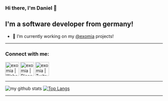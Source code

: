 ### Hi there, I'm Daniel 👋

## I'm a software developer from germany!
- 🔭 I’m currently working on my [@exomia][github_exomia] projects!

---

### Connect with me:

[<img alt="exomia | Website" width="44px" src="https://avatars2.githubusercontent.com/u/37782223" />][website_exomia]
[<img alt="exomia | Discord" width="44px" src="https://cdn.jsdelivr.net/npm/simple-icons@v3/icons/discord.svg" />][discord_exomia]
[<img alt="exomia | Twitch" width="44px" src="https://cdn.jsdelivr.net/npm/simple-icons@v3/icons/twitch.svg" />][twitch_exomia]

---

![my github stats](https://github-readme-stats.vercel.app/api?username=baetz-daniel&show_icons=true)
[![Top Langs](https://github-readme-stats.vercel.app/api/top-langs/?username=anuraghazra&layout=compact)](https://github.com/anuraghazra/github-readme-stats)

---

[github_exomia]: https://github.com/exomia
[website_exomia]: https://exomia.com
[discord_exomia]: http://discord.exomia.com
[twitch_exomia]: https://www.twitch.tv/exomia
